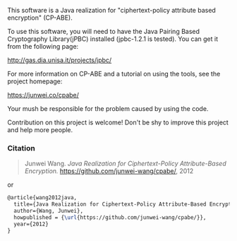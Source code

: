 This software is a Java realization for "ciphertext-policy attribute based
encryption" (CP-ABE).

To use this software, you will need to have the Java Pairing Based Cryptography
Library(jPBC) installed (jpbc-1.2.1 is tested). You can get it from the
following page:

   http://gas.dia.unisa.it/projects/jpbc/

For more information on CP-ABE and a tutorial on using the tools, see
the project homepage:

   https://junwei.co/cpabe/

Your mush be responsible for the problem caused by using the code.

Contribution on this project is welcome! Don't be shy to improve this project
and help more people.


### Citation

> Junwei Wang. *Java Realization for Ciphertext-Policy Attribute-Based Encryption.* https://github.com/junwei-wang/cpabe/, 2012

or

```tex
@article{wang2012java,
  title={Java Realization for Ciphertext-Policy Attribute-Based Encryption},
  author={Wang, Junwei},
  howpublished = {\url{https://github.com/junwei-wang/cpabe/}},
  year={2012}
}
```
